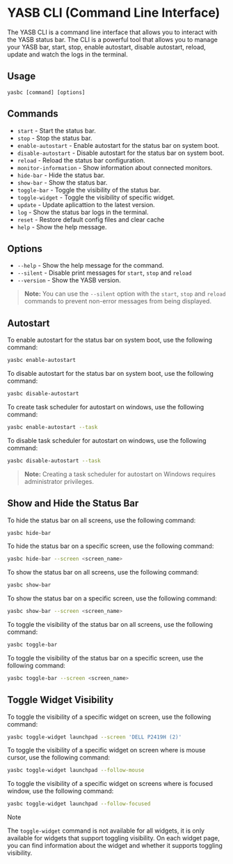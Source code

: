 # YASB CLI (Command Line Interface)

The YASB CLI is a command line interface that allows you to interact with the YASB status bar. The CLI is a powerful tool that allows you to manage your YASB bar, start, stop, enable autostart, disable autostart, reload, update and watch the logs in the terminal.

## Usage
`yasbc [command] [options]`

## Commands
- `start` - Start the status bar.
- `stop` - Stop the status bar.
- `enable-autostart` - Enable autostart for the status bar on system boot.
- `disable-autostart` - Disable autostart for the status bar on system boot.
- `reload` - Reload the status bar configuration.
- `monitor-information` - Show information about connected monitors.
- `hide-bar` - Hide the status bar.
- `show-bar` - Show the status bar.
- `toggle-bar` - Toggle the visibility of the status bar.
- `toggle-widget` - Toggle the visibility of specific widget.
- `update` - Update aplicattion to the latest version.
- `log` - Show the status bar logs in the terminal.
- `reset` - Restore default config files and clear cache
- `help` - Show the help message.

## Options
- `--help` - Show the help message for the command.
- `--silent` - Disable print messages for `start`, `stop` and `reload`
- `--version` - Show the YASB version.

> **Note:**
> You can use the `--silent` option with the `start`, `stop` and `reload` commands to prevent non-error messages from being displayed.

## Autostart

To enable autostart for the status bar on system boot, use the following command:
```bash
yasbc enable-autostart
```
To disable autostart for the status bar on system boot, use the following command:
```bash
yasbc disable-autostart
```
To create task scheduler for autostart on windows, use the following command:
```bash
yasbc enable-autostart --task
```

To disable task scheduler for autostart on windows, use the following command:
```bash
yasbc disable-autostart --task
```
> **Note:**
> Creating a task scheduler for autostart on Windows requires administrator privileges.

## Show and Hide the Status Bar
To hide the status bar on all screens, use the following command:
```bash
yasbc hide-bar
```
To hide the status bar on a specific screen, use the following command:
```bash
yasbc hide-bar --screen <screen_name>
```
To show the status bar on all screens, use the following command:
```bash
yasbc show-bar
```
To show the status bar on a specific screen, use the following command:
```bash
yasbc show-bar --screen <screen_name>
```
To toggle the visibility of the status bar on all screens, use the following command:
```bash
yasbc toggle-bar
```
To toggle the visibility of the status bar on a specific screen, use the following command:
```bash
yasbc toggle-bar --screen <screen_name>
```

## Toggle Widget Visibility
To toggle the visibility of a specific widget on screen, use the following command:
```bash
yasbc toggle-widget launchpad --screen 'DELL P2419H (2)'
```
To toggle the visibility of a specific widget on screen where is mouse cursor, use the following command:
```bash
yasbc toggle-widget launchpad --follow-mouse
```
To toggle the visibility of a specific widget on screens where is focused window, use the following command:
```bash
yasbc toggle-widget launchpad --follow-focused
```
> [!NOTE]
> The `toggle-widget` command is not available for all widgets, it is only available for widgets that support toggling visibility. On each widget page, you can find information about the widget and whether it supports toggling visibility.
